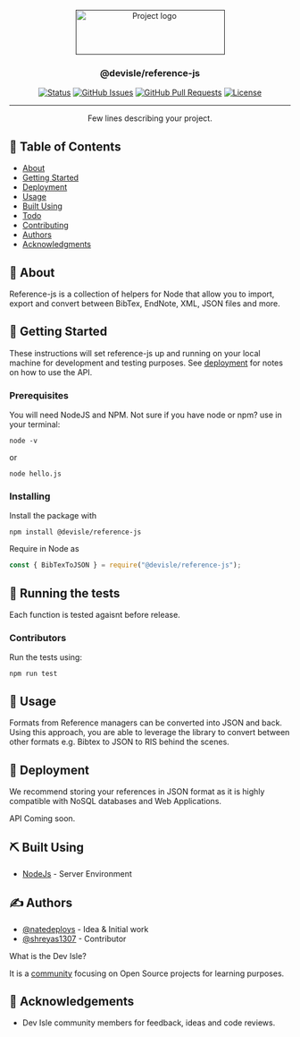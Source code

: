 <p align="center">
  <a href="" rel="noopener">
 <img width=267px height=80px src="https://i.imgur.com/ttvAaZe.png" alt="Project logo"></a>
</p>

<h3 align="center">@devisle/reference-js</h3>

<div align="center">

[![Status](https://img.shields.io/badge/status-development-important.svg)]()
[![GitHub Issues](https://img.shields.io/github/issues/devisle/reference-js)](https://github.com/devisle/reference-js/issues)
[![GitHub Pull Requests](https://img.shields.io/github/issues-pr/devisle/reference-js)](https://github.com/devisle/reference-js/pulls)
[![License](https://img.shields.io/badge/license-MIT-blue.svg)](/LICENSE)

</div>

---

<p align="center"> Few lines describing your project.
    <br> 
</p>

## 📝 Table of Contents

- [About](#about)
- [Getting Started](#getting_started)
- [Deployment](#deployment)
- [Usage](#usage)
- [Built Using](#built_using)
- [Todo](TODO.md)
- [Contributing](CONTRIBUTING.md)
- [Authors](#authors)
- [Acknowledgments](#acknowledgement)

## 🧐 About <a name = "about"></a>

Reference-js is a collection of helpers for Node that allow you to import, export and convert between BibTex, EndNote, XML, JSON files and more.

## 🏁 Getting Started <a name = "getting_started"></a>

These instructions will set reference-js up and running on your local machine for development and testing purposes. See [deployment](#deployment) for notes on how to use the API.

### Prerequisites

You will need NodeJS and NPM. Not sure if you have node or npm? use in your terminal:

```
node -v
```

or

```
node hello.js
```

### Installing

Install the package with

```
npm install @devisle/reference-js
```

Require in Node as

```js
const { BibTexToJSON } = require("@devisle/reference-js");
```

## 🔧 Running the tests <a name = "tests"></a>

Each function is tested agaisnt before release.

### Contributors

Run the tests using:

```
npm run test
```

## 🎈 Usage <a name="usage"></a>

Formats from Reference managers can be converted into JSON and back. Using this approach, you are able to leverage the library to convert between other formats e.g. Bibtex to JSON to RIS behind the scenes.

## 🚀 Deployment <a name = "deployment"></a>

We recommend storing your references in JSON format as it is highly compatible with NoSQL databases and Web Applications.

API Coming soon.

## ⛏️ Built Using <a name = "built_using"></a>

- [NodeJs](https://nodejs.org/en/) - Server Environment

## ✍️ Authors <a name = "authors"></a>

- [@natedeploys](https://github.com/Natedeploys) - Idea & Initial work
- [@shreyas1307](https://github.com/shreyas1307) - Contributor

What is the Dev Isle?

It is a [community](https://github.com/devisle) focusing on Open Source projects for learning purposes.

## 🎉 Acknowledgements <a name = "acknowledgement"></a>

- Dev Isle community members for feedback, ideas and code reviews.
